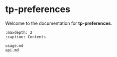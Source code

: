 # tp-preferences

Welcome to the documentation for **tp-preferences**.

```{toctree}
:maxdepth: 2
:caption: Contents

usage.md
api.md